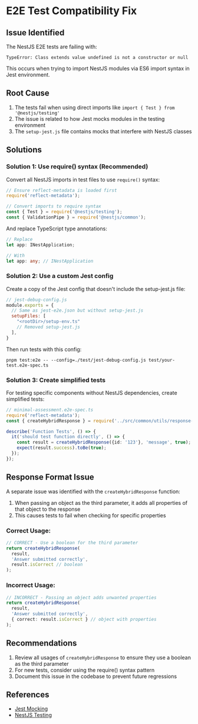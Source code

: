 # E2E Test Compatibility Fix

## Issue Identified

The NestJS E2E tests are failing with:

```
TypeError: Class extends value undefined is not a constructor or null
```

This occurs when trying to import NestJS modules via ES6 import syntax in Jest environment.

## Root Cause

1. The tests fail when using direct imports like `import { Test } from '@nestjs/testing'`
2. The issue is related to how Jest mocks modules in the testing environment
3. The `setup-jest.js` file contains mocks that interfere with NestJS classes

## Solutions

### Solution 1: Use require() syntax (Recommended)

Convert all NestJS imports in test files to use `require()` syntax:

```typescript
// Ensure reflect-metadata is loaded first
require('reflect-metadata');

// Convert imports to require syntax
const { Test } = require('@nestjs/testing');
const { ValidationPipe } = require('@nestjs/common');
```

And replace TypeScript type annotations:

```typescript
// Replace 
let app: INestApplication;

// With
let app: any; // INestApplication
```

### Solution 2: Use a custom Jest config

Create a copy of the Jest config that doesn't include the setup-jest.js file:

```javascript
// jest-debug-config.js
module.exports = {
  // Same as jest-e2e.json but without setup-jest.js
  setupFiles: [
    "<rootDir>/setup-env.ts"
    // Removed setup-jest.js
  ],
}
```

Then run tests with this config:

```
pnpm test:e2e -- --config=./test/jest-debug-config.js test/your-test.e2e-spec.ts
```

### Solution 3: Create simplified tests

For testing specific components without NestJS dependencies, create simplified tests:

```typescript
// minimal-assessment.e2e-spec.ts
require('reflect-metadata');
const { createHybridResponse } = require('../src/common/utils/response-helper');

describe('Function Tests', () => {
  it('should test function directly', () => {
    const result = createHybridResponse({id: '123'}, 'message', true);
    expect(result.success).toBe(true);
  });
});
```

## Response Format Issue

A separate issue was identified with the `createHybridResponse` function:

1. When passing an object as the third parameter, it adds all properties of that object to the response
2. This causes tests to fail when checking for specific properties

### Correct Usage:

```typescript
// CORRECT - Use a boolean for the third parameter
return createHybridResponse(
  result,
  'Answer submitted correctly',
  result.isCorrect // boolean
);
```

### Incorrect Usage:

```typescript
// INCORRECT - Passing an object adds unwanted properties
return createHybridResponse(
  result,
  'Answer submitted correctly',
  { correct: result.isCorrect } // object with properties
);
```

## Recommendations

1. Review all usages of `createHybridResponse` to ensure they use a boolean as the third parameter
2. For new tests, consider using the require() syntax pattern
3. Document this issue in the codebase to prevent future regressions

## References

- [Jest Mocking](https://jestjs.io/docs/manual-mocks)
- [NestJS Testing](https://docs.nestjs.com/fundamentals/testing) 